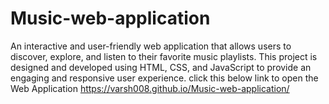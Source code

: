 # Music-web-application
An interactive and user-friendly web application that allows users to discover, explore, and listen to their favorite music playlists. This project is designed and developed using HTML, CSS, and JavaScript to provide an engaging and responsive user experience.
click this below link to open the Web Application 
https://varsh008.github.io/Music-web-application/
